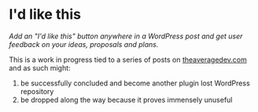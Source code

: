 # I'd like this

*Add an "I'd like this" button anywhere in a WordPress post and get user feedback on your ideas, proposals and plans.*

This is a work in progress tied to a series of posts on [theaveragedev.com](http://wp.me/p3cIyM-Fn) and as such might:

1. be successfully concluded and become another plugin lost WordPress repository 
2. be dropped along the way because it proves immensely unuseful
